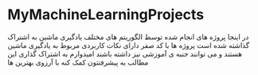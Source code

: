 # MyMachineLearningProjects
در اینجا  پروژه های انجام شده توسط الگوریتم های مختلف یادگیری ماشین به اشتراک گذاشته شده است
پروژه ها با کد صفر دارای نکات کاربردی مربوط به یادگیری ماشین هستند و می توانند جنبه ی آموزشی نیز داشته باشند
امیدوارم به اشتراک گذاری این مطالب به پیشرفتتون کمک کنه
با آرزوی بهترین ها
